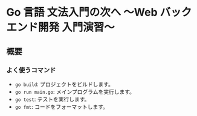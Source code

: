 # Go 言語 文法入門の次へ 〜Web バックエンド開発 入門演習〜

## 概要

### よく使うコマンド

-   `go build`: プロジェクトをビルドします。
-   `go run main.go`: メインプログラムを実行します。
-   `go test`: テストを実行します。
-   `go fmt`: コードをフォーマットします。
